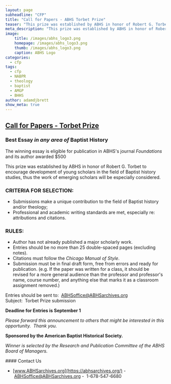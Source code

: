 ```yaml
---
layout: page
subheadline: "CFP"
title: "Call for Papers - ABHS Torbet Prize"
teaser: "This prize was established by ABHS in honor of Robert G. Torbet to encourage development of young scholars in the field of Baptist history studies, thus the work of emerging scholars will be especially considered."
meta_description: "This prize was established by ABHS in honor of Robert G. Torbet to encourage development of young scholars in the field of Baptist history studies, thus the work of emerging scholars will be especially considered."
image:
    title: /images/abhs_logo3.png
    homepage: /images/abhs_logo3.png
    thumb: /images/abhs_logo3.png
    caption: ABHS Logo
categories:
  - cfp
tags:
  - cfp
  - NABPR
  - theology
  - baptist
  - AMGP
  - BHHS
author: adamdjbrett
show_meta: true
---
```

## [Call for Papers - Torbet Prize](/pdfs/Torbet-Prize-Flyer.pdf)
### Best Essay *in any area of* Baptist History

The winning essay is eligible for publication in ABHS's journal *Foundations* and its author awarded $500

This prize was established by ABHS in honor of Robert G. Torbet to encourage development of young scholars in the field of Baptist history studies, thus the work of emerging scholars will be especially considered.

### **CRITERIA FOR SELECTION:**

-   Submissions make a unique contribution to the field of Baptist history and/or theology; 
-   Professional and academic writing standards are met, especially re:  attributions and citations. 

### **RULES:**

-   Author has not already published a major scholarly work.
-   Entries should be no more than 25 double-spaced pages (excluding notes).
-   Citations must follow the *Chicago Manual of Style*.
-   Submission must be in final draft form, free from errors and ready for publication. (e.g. If the paper was written for a class, it should be revised for a more general audience than the professor and professor's name, course number, and anything else that marks it as a classroom assignment removed.)

Entries should be sent to:  [ABHSoffice@ABHSarchives.org](mailto:ABHS@abhsarchives.org)\
Subject:  Torbet Prize submission

**Deadline for Entries is September 1**

*Please forward this announcement to others that might be interested in this opportunity.  Thank you.*

**Sponsored by the American Baptist Historical Society.**

*Winner is selected by the Research and Publication Committee of the ABHS Board of Managers.*


#### Contact Us
- [www.ABHSarchives.org](https://abhsarchives.org/)
- <ABHSoffice@ABHSarchives.org>
-  1-678-547-6680 
